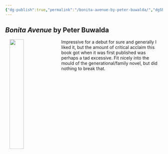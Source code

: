 ```yaml
---
{"dg-publish":true,"permalink":"/bonita-avenue-by-peter-buwalda/","dgShowBacklinks":true}
---
```


## _Bonita Avenue_ by Peter Buwalda
<img src="https://standaarduitgeverij.be/cover/cover.php?isbn=9789023475705" style="float: left; padding: 0 1em; width: 30%;" />Impressive for a debut for sure and generally I liked it, but the amount of critical acclaim this book got when it was first published was perhaps a tad excessive. Fit nicely into the mould of the generational/family novel, but did nothing to break that.